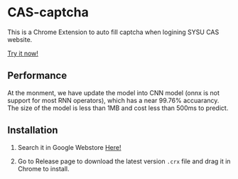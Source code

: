 # CAS-captcha

This is a Chrome Extension to auto fill captcha when logining SYSU CAS website. 

[Try it now!](https://cas.sysu.edu.cn/cas/login)

## Performance

At the monment, we have update the model into CNN model (onnx is not support for most RNN operators), which has a near 99.76% accuarancy. The size of the model is less than 1MB and cost less than 500ms to predict. 

## Installation

1. Search it in Google Webstore [Here!](https://chrome.google.com/webstore/detail/sysu-cas-captcha-autofill/ipdlibcadfhbodhagdjdcaebnlgbjoko?utm_source=chrome-ntp-icon)

2. Go to Release page to download the latest version `.crx` file and drag it in Chrome to install.
